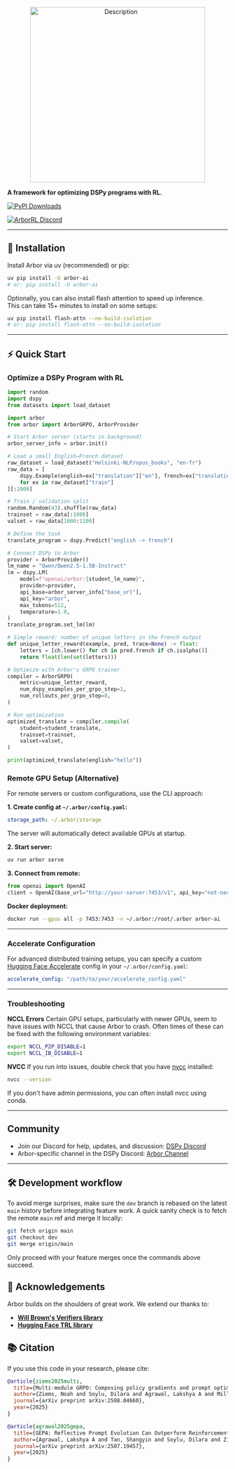 <p align="center">
  <img src="https://github.com/user-attachments/assets/ed0dd782-65fa-48b5-a762-b343b183be09" alt="Description" width="400"/>
</p>

**A framework for optimizing DSPy programs with RL.**

[![PyPI Downloads](https://static.pepy.tech/badge/arbor-ai/month)](https://pepy.tech/projects/arbor-ai)

[![ArborRL Discord](https://img.shields.io/badge/Discord-Join-5865F2?logo=discord&logoColor=white)](https://discord.gg/EuU47wKsBS)

---

## 🚀 Installation

Install Arbor via uv (recommended) or pip:

```bash
uv pip install -U arbor-ai
# or: pip install -U arbor-ai
```

Optionally, you can also install flash attention to speed up inference. <br/>
This can take 15+ minutes to install on some setups:

```bash
uv pip install flash-attn --no-build-isolation
# or: pip install flash-attn --no-build-isolation
```

---

## ⚡ Quick Start

### Optimize a DSPy Program with RL

```python
import random
import dspy
from datasets import load_dataset

import arbor
from arbor import ArborGRPO, ArborProvider

# Start Arbor server (starts in background)
arbor_server_info = arbor.init()

# Load a small English→French dataset
raw_dataset = load_dataset("Helsinki-NLP/opus_books", "en-fr")
raw_data = [
    dspy.Example(english=ex["translation"]["en"], french=ex["translation"]["fr"]).with_inputs("english")
    for ex in raw_dataset["train"]
][:2000]

# Train / validation split
random.Random(43).shuffle(raw_data)
trainset = raw_data[:1000]
valset = raw_data[1000:1100]

# Define the task
translate_program = dspy.Predict("english -> french")

# Connect DSPy to Arbor
provider = ArborProvider()
lm_name = "Qwen/Qwen2.5-1.5B-Instruct"
lm = dspy.LM(
    model=f"openai/arbor:{student_lm_name}",
    provider=provider,
    api_base=arbor_server_info["base_url"],
    api_key="arbor",
    max_tokens=512,
    temperature=1.0,
)
translate_program.set_lm(lm)

# Simple reward: number of unique letters in the French output
def unique_letter_reward(example, pred, trace=None) -> float:
    letters = [ch.lower() for ch in pred.french if ch.isalpha()]
    return float(len(set(letters)))

# Optimize with Arbor's GRPO trainer
compiler = ArborGRPO(
    metric=unique_letter_reward,
    num_dspy_examples_per_grpo_step=1,
    num_rollouts_per_grpo_step=8,
)

# Run optimization
optimized_translate = compiler.compile(
    student=student_translate,
    trainset=trainset,
    valset=valset,
)

print(optimized_translate(english="hello"))
```


### Remote GPU Setup (Alternative)

For remote servers or custom configurations, use the CLI approach:

**1. Create config at `~/.arbor/config.yaml`:**
```yaml
storage_path: ~/.arbor/storage
```

The server will automatically detect available GPUs at startup.

**2. Start server:**
```bash
uv run arbor serve
```

**3. Connect from remote:**
```python
from openai import OpenAI
client = OpenAI(base_url="http://your-server:7453/v1", api_key="not-needed")
```

**Docker deployment:**
```bash
docker run --gpus all -p 7453:7453 -v ~/.arbor:/root/.arbor arbor-ai
```

---

### Accelerate Configuration

For advanced distributed training setups, you can specify a custom [Hugging Face Accelerate](https://huggingface.co/docs/accelerate/) config in your `~/.arbor/config.yaml`:

```yaml
accelerate_config: "/path/to/your/accelerate_config.yaml"
```

---

### Troubleshooting

**NCCL Errors**
Certain GPU setups, particularly with newer GPUs, seem to have issues with NCCL that cause Arbor to crash. Often times of these can be fixed with the following environment variables:

```bash
export NCCL_P2P_DISABLE=1
export NCCL_IB_DISABLE=1
```

**NVCC**
If you run into issues, double check that you have [nvcc](https://docs.nvidia.com/cuda/cuda-compiler-driver-nvcc/) installed:

```bash
nvcc --version
```

If you don't have admin permissions, you can often install nvcc using conda.

---

## Community

- Join our Discord for help, updates, and discussion: [DSPy Discord](https://discord.gg/ZAEGgxjPUe)
- Arbor-specific channel in the DSPy Discord: [Arbor Channel](https://discordapp.com/channels/1161519468141355160/1396547082839654430)

---

## 🛠️ Development workflow

To avoid merge surprises, make sure the `dev` branch is rebased on the
latest `main` history before integrating feature work. A quick sanity
check is to fetch the remote `main` ref and merge it locally:

```bash
git fetch origin main
git checkout dev
git merge origin/main
```

Only proceed with your feature merges once the commands above succeed.

## 🙏 Acknowledgements

Arbor builds on the shoulders of great work. We extend our thanks to:

- **[Will Brown's Verifiers library](https://github.com/willccbb/verifiers)**
- **[Hugging Face TRL library](https://github.com/huggingface/trl)**

## 📚 Citation

If you use this code in your research, please cite:

```bibtex
@article{ziems2025multi,
  title={Multi-module GRPO: Composing policy gradients and prompt optimization for language model programs},
  author={Ziems, Noah and Soylu, Dilara and Agrawal, Lakshya A and Miller, Isaac and Lai, Liheng and Qian, Chen and Song, Kaiqiang and Jiang, Meng and Klein, Dan and Zaharia, Matei and others},
  journal={arXiv preprint arXiv:2508.04660},
  year={2025}
}
```

```bibtex
@article{agrawal2025gepa,
  title={GEPA: Reflective Prompt Evolution Can Outperform Reinforcement Learning},
  author={Agrawal, Lakshya A and Tan, Shangyin and Soylu, Dilara and Ziems, Noah and Khare, Rishi and Opsahl-Ong, Krista and Singhvi, Arnav and Shandilya, Herumb and Ryan, Michael J and Jiang, Meng and others},
  journal={arXiv preprint arXiv:2507.19457},
  year={2025}
}
```

